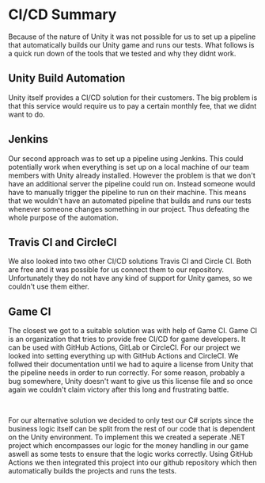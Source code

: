 # CI/CD Summary

Because of the nature of Unity it was not possible for us to set up a pipeline that automatically builds our Unity game and runs our tests. 
What follows is a quick run down of the tools that we tested and why they didnt work.

## Unity Build Automation
Unity itself provides a CI/CD solution for their customers. The big problem is that this service would require us to pay a certain monthly fee, that we didnt want to do.

## Jenkins
Our second approach was to set up a pipeline using Jenkins. This could potentially work when everything is set up on a local machine of our team members with Unity already installed. However the problem is that we don't have an additional server the pipeline could run on. Instead someone would have to manually trigger the pipeline to run on their machine. This means that we wouldn't have an automated pipeline that builds and runs our tests whenever someone changes something in our project. Thus defeating the whole purpose of the automation.

## Travis CI and CircleCI
We also looked into two other CI/CD solutions Travis CI and Circle CI. Both are free and it was possible for us connect them to our repository. Unfortunately they do not have any kind of support for Unity games, so we couldn't use them either.

## Game CI
The closest we got to a suitable solution was with help of Game CI. Game CI is an organization that tries to provide free CI/CD for game developers. It can be used with GitHub Actions, GitLab or CircleCI. For our project we looked into setting everything up with GitHub Actions and CircleCI. We follwed their documentation until we had to aquire a license from Unity that the pipeline needs in order to run correctly. For some reason, probably a bug somewhere, Unity doesn't want to give us this license file and so once again we couldn't claim victory after this long and frustrating battle.

<br>

For our alternative solution we decided to only test our C# scripts since the business logic itself can be split from the rest of our code that is dependent on the Unity environment.
To implement this we created a seperate .NET project which encompasses our logic for the money handling in our game aswell as some tests to ensure that the logic works correctly.
Using GitHub Actions we then integrated this project into our github repository which then automatically builds the projects and runs the tests.

